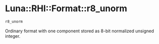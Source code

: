 # Luna::RHI::Format::r8_unorm

```c++
r8_unorm
```

Ordinary format with one component stored as 8-bit normalized unsigned integer. 

